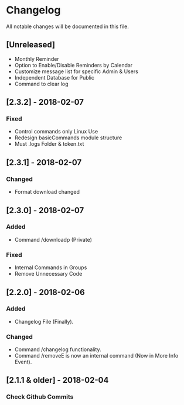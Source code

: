 # Changelog
All notable changes will be documented in this file.

## [Unreleased]
- Monthly Reminder
- Option to Enable/Disable Reminders by Calendar
- Customize message list for specific Admin & Users
- Independent Database for Public
- Command to clear log

## [2.3.2] - 2018-02-07
### Fixed
- Control commands only Linux Use
- Redesign basicCommands module structure
- Must .logs Folder & token.txt

## [2.3.1] - 2018-02-07
### Changed
- Format download changed

## [2.3.0] - 2018-02-07
### Added
- Command /downloadp (Private)

### Fixed
- Internal Commands in Groups
- Remove Unnecessary Code

## [2.2.0] - 2018-02-06
### Added
- Changelog File (Finally).

### Changed
- Command /changelog functionality.
- Command /removeE is now an internal command (Now in More Info Event).

## [2.1.1 & older] - 2018-02-04
### Check Github Commits

